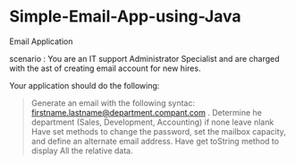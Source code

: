 # Simple-Email-App-using-Java
Email Application 

scenario : You are an IT support Administrator Specialist and are 
charged with the ast of creating email account for new hires.

Your application should do the following:
 > Generate an email with the following syntac: firstname.lastname@department.compant.com .
 > Determine he department (Sales, Development, Accounting) if none leave nlank
 > Have set methods to change the password, set the mailbox capacity, and define an alternate email address. 
 >  Have get toString method to display All the relative data.  
